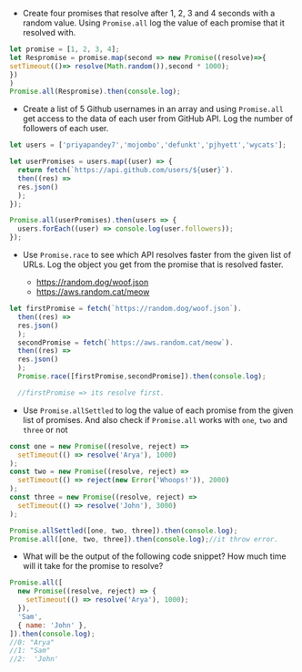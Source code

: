 - Create four promises that resolve after 1, 2, 3 and 4 seconds with a random value. Using `Promise.all` log the value of each promise that it resolved with.

```js
let promise = [1, 2, 3, 4];
let Respromise = promise.map(second => new Promise((resolve)=>{
setTimeout(()=> resolve(Math.random()),second * 1000);
})
)
Promise.all(Respromise).then(console.log);
```


- Create a list of 5 Github usernames in an array and using `Promise.all` get access to the data of each user from GitHub API. Log the number of followers of each user.

```js
let users = ['priyapandey7','mojombo','defunkt','pjhyett','wycats'];

let userPromises = users.map((user) => {
  return fetch(`https://api.github.com/users/${user}`).
  then((res) => 
  res.json()
  );
});

Promise.all(userPromises).then(users => {
  users.forEach((user) => console.log(user.followers));
});


```
- Use `Promise.race` to see which API resolves faster from the given list of URLs. Log the object you get from the promise that is resolved faster.

  - https://random.dog/woof.json
  - https://aws.random.cat/meow

```js
let firstPromise = fetch(`https://random.dog/woof.json`).
  then((res) => 
  res.json()
  );
  secondPromise = fetch(`https://aws.random.cat/meow`).
  then((res) => 
  res.json()
  );
  Promise.race([firstPromise,secondPromise]).then(console.log);

  //firstPromise => its resolve first.
```

- Use `Promise.allSettled` to log the value of each promise from the given list of promises. And also check if `Promise.all` works with `one`, `two` and `three` or not

```js
const one = new Promise((resolve, reject) =>
  setTimeout(() => resolve('Arya'), 1000)
);
const two = new Promise((resolve, reject) =>
  setTimeout(() => reject(new Error('Whoops!')), 2000)
);
const three = new Promise((resolve, reject) =>
  setTimeout(() => resolve('John'), 3000)
);

Promise.allSettled([one, two, three]).then(console.log);
Promise.all([one, two, three]).then(console.log);//it throw error.

```

- What will be the output of the following code snippet? How much time will it take for the promise to resolve?

```js
Promise.all([
  new Promise((resolve, reject) => {
    setTimeout(() => resolve('Arya'), 1000);
  }),
  'Sam',
  { name: 'John' },
]).then(console.log);
//0: "Arya"
//1: "Sam"
//2:  'John'
```
